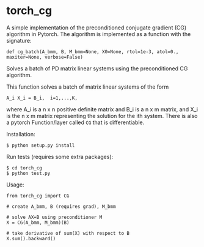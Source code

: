 # torch_cg

A simple implementation of the preconditioned conjugate gradient (CG)
algorithm in Pytorch.
The algorithm is implemented as a function with the signature:
```
def cg_batch(A_bmm, B, M_bmm=None, X0=None, rtol=1e-3, atol=0., maxiter=None, verbose=False)
```
Solves a batch of PD matrix linear systems using the preconditioned CG algorithm.

This function solves a batch of matrix linear systems of the form

    A_i X_i = B_i,  i=1,...,K,

where A_i is a n x n positive definite matrix and B_i is a n x m matrix,
and X_i is the n x m matrix representing the solution for the ith system.
There is also a pytorch Function/layer called ```CG``` that is differentiable.

Installation:
```
$ python setup.py install
```

Run tests (requires some extra packages):
```
$ cd torch_cg
$ python test.py
```

Usage:
```
from torch_cg import CG

# create A_bmm, B (requires grad), M_bmm

# solve AX=B using preconditioner M
X = CG(A_bmm, M_bmm)(B)

# take derivative of sum(X) with respect to B
X.sum().backward()
```
